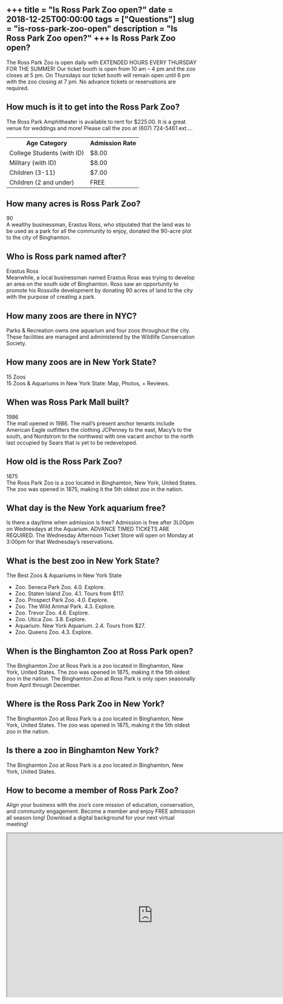 +++
title = "Is Ross Park Zoo open?"
date = 2018-12-25T00:00:00
tags = ["Questions"]
slug = "is-ross-park-zoo-open"
description = "Is Ross Park Zoo open?"
+++
Is Ross Park Zoo open?
----------------------

The Ross Park Zoo is open daily with EXTENDED HOURS EVERY THURSDAY FOR THE SUMMER! Our ticket booth is open from 10 am – 4 pm and the zoo closes at 5 pm. On Thursdays our ticket booth will remain open until 6 pm with the zoo closing at 7 pm. No advance tickets or reservations are required.

How much is it to get into the Ross Park Zoo?
---------------------------------------------

The Ross Park Amphitheater is available to rent for $225.00. It is a great venue for weddings and more! Please call the zoo at (607) 724-5461 ext….

<table><tr><th>Age Category</th><th>Admission Rate</th></tr><tr><td>College Students (with ID)</td><td>$8.00</td></tr><tr><td>Military (with ID)</td><td>$8.00</td></tr><tr><td>Children (3-11)</td><td>$7.00</td></tr><tr><td>Children (2 and under)</td><td>FREE</td></tr></table>

How many acres is Ross Park Zoo?
--------------------------------

90  
A wealthy businessman, Erastus Ross, who stipulated that the land was to be used as a park for all the community to enjoy, donated the 90-acre plot to the city of Binghamton.

Who is Ross park named after?
-----------------------------

Erastus Ross  
Meanwhile, a local businessman named Erastus Ross was trying to develop an area on the south side of Binghamton. Ross saw an opportunity to promote his Rossville development by donating 90 acres of land to the city with the purpose of creating a park.

How many zoos are there in NYC?
-------------------------------

Parks &amp; Recreation owns one aquarium and four zoos throughout the city. These facilities are managed and administered by the Wildlife Conservation Society.

How many zoos are in New York State?
------------------------------------

15 Zoos  
15 Zoos &amp; Aquariums in New York State: Map, Photos, + Reviews.

When was Ross Park Mall built?
------------------------------

1986  
The mall opened in 1986. The mall’s present anchor tenants include American Eagle outfitters the clothing JCPenney to the east, Macy’s to the south, and Nordstrom to the northwest with one vacant anchor to the north last occupied by Sears that is yet to be redeveloped.

How old is the Ross Park Zoo?
-----------------------------

1875  
The Ross Park Zoo is a zoo located in Binghamton, New York, United States. The zoo was opened in 1875, making it the 5th oldest zoo in the nation.

What day is the New York aquarium free?
---------------------------------------

Is there a day/time when admission is free? Admission is free after 3L00pm on Wednesdays at the Aquarium. ADVANCE TIMED TICKETS ARE REQUIRED. The Wednesday Afternoon Ticket Store will open on Monday at 3:00pm for that Wednesday’s reservations.

What is the best zoo in New York State?
---------------------------------------

The Best Zoos &amp; Aquariums in New York State

- Zoo. Seneca Park Zoo. 4.0. Explore.
- Zoo. Staten Island Zoo. 4.1. Tours from $117.
- Zoo. Prospect Park Zoo. 4.0. Explore.
- Zoo. The Wild Animal Park. 4.3. Explore.
- Zoo. Trevor Zoo. 4.6. Explore.
- Zoo. Utica Zoo. 3.8. Explore.
- Aquarium. New York Aquarium. 2.4. Tours from $27.
- Zoo. Queens Zoo. 4.3. Explore.

When is the Binghamton Zoo at Ross Park open?
---------------------------------------------

The Binghamton Zoo at Ross Park is a zoo located in Binghamton, New York, United States. The zoo was opened in 1875, making it the 5th oldest zoo in the nation. The Binghamton Zoo at Ross Park is only open seasonally from April through December.

Where is the Ross Park Zoo in New York?
---------------------------------------

The Binghamton Zoo at Ross Park is a zoo located in Binghamton, New York, United States. The zoo was opened in 1875, making it the 5th oldest zoo in the nation.

Is there a zoo in Binghamton New York?
--------------------------------------

The Binghamton Zoo at Ross Park is a zoo located in Binghamton, New York, United States.

How to become a member of Ross Park Zoo?
----------------------------------------

Align your business with the zoo’s core mission of education, conservation, and community engagement. Become a member and enjoy FREE admission all season long! Download a digital background for your next virtual meeting!

<iframe allow="accelerometer; autoplay; clipboard-write; encrypted-media; gyroscope; picture-in-picture" allowfullscreen="" class="__youtube_prefs__  epyt-is-override  no-lazyload" data-no-lazy="1" data-origheight="433" data-origwidth="770" data-skipgform_ajax_framebjll="" height="433" id="_ytid_98178" loading="lazy" src="https://www.youtube.com/embed/SyyCfKO17Mo?enablejsapi=1&autoplay=0&cc_load_policy=0&cc_lang_pref=&iv_load_policy=1&loop=0&modestbranding=0&rel=1&fs=1&playsinline=0&autohide=2&theme=dark&color=red&controls=1&" title="YouTube player" width="770"></iframe>